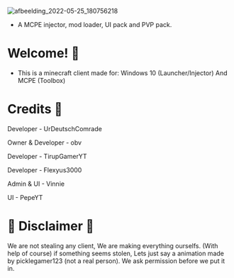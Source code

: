 ![afbeelding_2022-05-25_180756218](https://user-images.githubusercontent.com/104650421/170307760-258ccc20-5504-4f21-b3cb-d0d482ce3299.png)


- A MCPE injector, mod loader, UI pack and PVP pack.


# Welcome! 👋

- This is a minecraft client made for: Windows 10 (Launcher/Injector) And MCPE (Toolbox) 
                                   
# Credits 📔

Developer - UrDeutschComrade

Owner & Developer - obv

Developer - TirupGamerYT

Developer - Flexyus3000

Admin & UI - Vinnie

UI - PepeYT





# 📝 Disclaimer 📝

We are not stealing any client, We are making everything ourselfs. (With help of course)
if something seems stolen, Lets just say a animation made by picklegamer123 (not a real person). We ask permission before we put it in.
